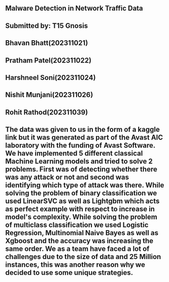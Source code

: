 ## Malware Detection in Network Traffic Data
## Submitted by: T15 Gnosis
## Bhavan Bhatt(202311021)
## Pratham Patel(202311022)
## Harshneel Soni(202311024)
## Nishit Munjani(202311026)
## Rohit Rathod(202311039)

## The data was given to us in the form of a kaggle link but it was generated as part of the Avast AIC laboratory with the funding of Avast Software. We have implemented 5 different classical Machine Learning models and tried to solve 2 problems. First was of detecting whether there was any attack or not and second was identifying which type of attack was there. While solving the problem of binary classification we used LinearSVC as well as Lightgbm which acts as perfect example with respect to increase in model's complexity. While solving the problem of multiclass classification we used Logistic Regression, Multinomial Naive Bayes as well as Xgboost and the accuracy was increasing the same order. We as a team have faced a lot of challenges due to the size of data and 25 Million instances, this was another reason why we decided to use some unique strategies. 
